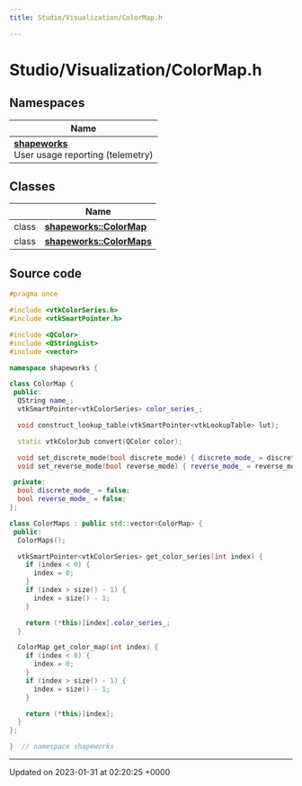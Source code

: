```yaml
---
title: Studio/Visualization/ColorMap.h

---
```


# Studio/Visualization/ColorMap.h



## Namespaces

| Name           |
| -------------- |
| **[shapeworks](../Namespaces/namespaceshapeworks.md)** <br>User usage reporting (telemetry)  |

## Classes

|                | Name           |
| -------------- | -------------- |
| class | **[shapeworks::ColorMap](../Classes/classshapeworks_1_1ColorMap.md)**  |
| class | **[shapeworks::ColorMaps](../Classes/classshapeworks_1_1ColorMaps.md)**  |




## Source code

```cpp
#pragma once

#include <vtkColorSeries.h>
#include <vtkSmartPointer.h>

#include <QColor>
#include <QStringList>
#include <vector>

namespace shapeworks {

class ColorMap {
 public:
  QString name_;
  vtkSmartPointer<vtkColorSeries> color_series_;

  void construct_lookup_table(vtkSmartPointer<vtkLookupTable> lut);

  static vtkColor3ub convert(QColor color);

  void set_discrete_mode(bool discrete_mode) { discrete_mode_ = discrete_mode; }
  void set_reverse_mode(bool reverse_mode) { reverse_mode_ = reverse_mode; }

 private:
  bool discrete_mode_ = false;
  bool reverse_mode_ = false;
};

class ColorMaps : public std::vector<ColorMap> {
 public:
  ColorMaps();

  vtkSmartPointer<vtkColorSeries> get_color_series(int index) {
    if (index < 0) {
      index = 0;
    }
    if (index > size() - 1) {
      index = size() - 1;
    }

    return (*this)[index].color_series_;
  }

  ColorMap get_color_map(int index) {
    if (index < 0) {
      index = 0;
    }
    if (index > size() - 1) {
      index = size() - 1;
    }

    return (*this)[index];
  }
};

}  // namespace shapeworks
```


-------------------------------

Updated on 2023-01-31 at 02:20:25 +0000
